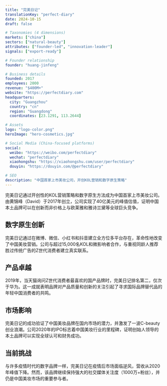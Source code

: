```yaml
---
title: "完美日记"
translationKey: "perfect-diary"
date: 2024-10-15
draft: false

# Taxonomies (4 dimensions)
markets: ["china"]
sectors: ["natural-beauty"]
attributes: ["founder-led", "innovation-leader"]
signals: ["export-ready"]

# Founder relationship
founder: "huang-jinfeng"

# Business details
founded: 2017
employees: 2000
revenue: "$400M+"
website: "https://perfectdiary.com"
headquarters:
  city: "Guangzhou"
  country: "cn"
  region: "Guangdong"
  coordinates: [23.1291, 113.2644]

# Assets
logo: "logo-color.png"
heroImage: "hero-cosmetics.jpg"

# Social Media (China-focused platforms)
social:
  weibo: "https://weibo.com/perfectdiary"
  wechat: "perfectdiary"
  xiaohongshu: "https://xiaohongshu.com/user/perfectdiary"
  douyin: "https://douyin.com/@perfectdiary"

# SEO
description: "中国首家上市美妆公司，开创KOL营销和数字原生策略"
---
```


完美日记通过开创性的KOL营销策略和数字原生方法成为中国首家上市美妆公司。由黄锦峰（David）于2017年创立，公司实现了40亿美元的峰值估值，证明中国本土品牌可以在创新而非价格上与欧莱雅和雅诗兰黛等全球巨头竞争。

## 数字原生创新

完美日记通过在微博、微信、小红书和抖音建立全方位多平台存在，革命性地改变了中国美妆营销。公司与超过15,000名KOL和微影响者合作，与重视同龄人推荐胜过传统广告的Z世代消费者建立真实联系。

## 产品卓越

2019年，当天猫询问Z世代消费者最喜欢的国产品牌时，完美日记排名第二，仅次于华为。这一成就表明品牌对产品质量和创新的关注引起了寻求国际品牌替代品的年轻中国消费者的共鸣。

## 市场影响

完美日记的成功验证了中国美妆品牌在国内市场的潜力，并激发了一波C-beauty创业浪潮。公司2020年的IPO标志着中国美妆行业的里程碑，证明创始人领导的本土品牌可以实现全球认可和财务成功。

## 当前挑战

与许多疫情时代的数字品牌一样，完美日记在疫情后市场面临逆风，营收从2020年峰值下降。然而，该品牌继续保持强大的社交媒体关注度（1000万+粉丝），并仍是中国美妆市场的重要参与者。

